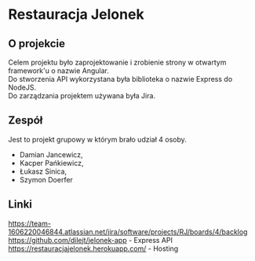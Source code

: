 # Restauracja Jelonek

## O projekcie 
Celem projektu było zaprojektowanie i zrobienie strony w otwartym framework'u o nazwie Angular. \
Do stworzenia API wykorzystana była biblioteka o nazwie Express do NodeJS. \
Do zarządzania projektem używana była Jira. 

## Zespół
Jest to projekt grupowy w którym brało udział 4 osoby. 
- Damian Jancewicz, 
- Kacper Pańkiewicz, 
- Łukasz Sinica, 
- Szymon Doerfer

## Linki
https://team-1606220046844.atlassian.net/jira/software/projects/RJ/boards/4/backlog \
https://github.com/dilejt/jelonek-app - Express API \
https://restauracjajelonek.herokuapp.com/ - Hosting 

